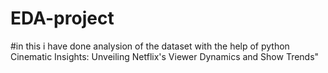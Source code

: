 # EDA-project
#in this i have done analysion of the dataset with the help of python
Cinematic Insights: Unveiling Netflix's Viewer Dynamics and Show Trends"
